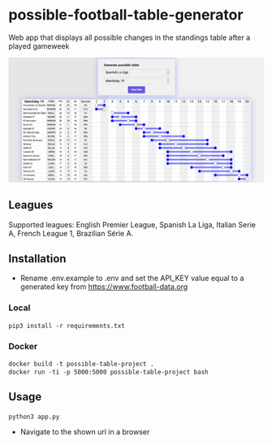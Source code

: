 # possible-football-table-generator
Web app that displays all possible changes in the standings table after a played gameweek

![Preview](preview.png)

## Leagues
Supported leagues: English Premier League, Spanish La Liga, Italian Serie A, French League 1, Brazilian Série A.

## Installation
- Rename .env.example to .env and set the API_KEY value equal to a generated key from https://www.football-data.org

### Local
```
pip3 install -r requirements.txt
```

### Docker
```
docker build -t possible-table-project .
docker run -ti -p 5000:5000 possible-table-project bash
```

## Usage
``` 
python3 app.py 
```
- Navigate to the shown url in a browser

